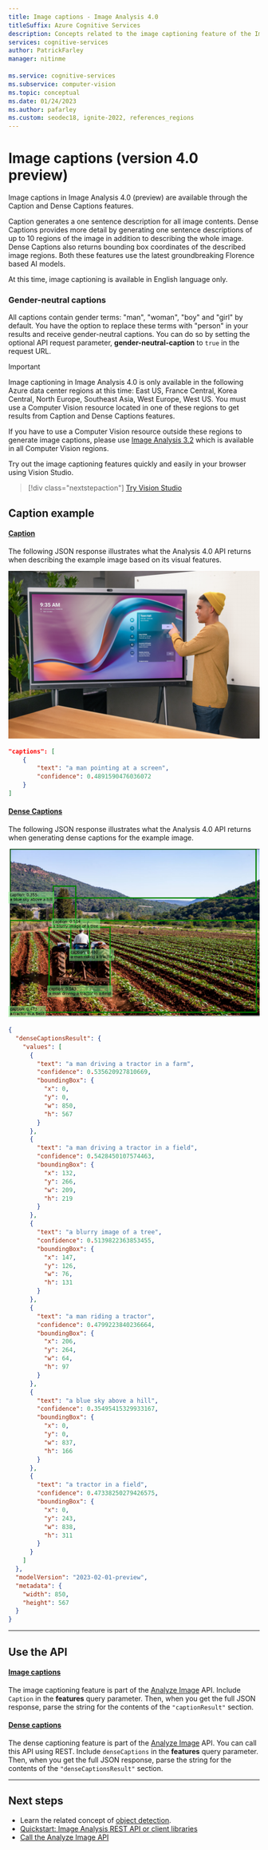 ```yaml
---
title: Image captions - Image Analysis 4.0
titleSuffix: Azure Cognitive Services
description: Concepts related to the image captioning feature of the Image Analysis 4.0 API.
services: cognitive-services
author: PatrickFarley
manager: nitinme

ms.service: cognitive-services
ms.subservice: computer-vision
ms.topic: conceptual
ms.date: 01/24/2023
ms.author: pafarley
ms.custom: seodec18, ignite-2022, references_regions
---
```


# Image captions (version 4.0 preview)
Image captions in Image Analysis 4.0 (preview) are available through the Caption and Dense Captions features. 

Caption generates a one sentence description for all image contents. Dense Captions provides more detail by generating one sentence descriptions of up to 10 regions of the image in addition to describing the whole image. Dense Captions also returns bounding box coordinates of the described image regions. Both these features use the latest groundbreaking Florence based AI models. 

At this time, image captioning is available in English language only.

### Gender-neutral captions
All captions contain gender terms: "man", "woman", "boy" and "girl" by default. You have the option to replace these terms with "person" in your results and receive gender-neutral captions. You can do so by setting the optional API request parameter, **gender-neutral-caption** to `true` in the request URL.

> [!IMPORTANT]
> Image captioning in Image Analysis 4.0 is only available in the following Azure data center regions at this time: East US, France Central, Korea Central, North Europe, Southeast Asia, West Europe, West US. You must use a Computer Vision resource located in one of these regions to get results from Caption and Dense Captions features.
>
> If you have to use a Computer Vision resource outside these regions to generate image captions, please use [Image Analysis 3.2](concept-describing-images.md) which is available in all Computer Vision regions.  


Try out the image captioning features quickly and easily in your browser using Vision Studio.

> [!div class="nextstepaction"]
> [Try Vision Studio](https://portal.vision.cognitive.azure.com/)

## Caption example

#### [Caption](#tab/image)

The following JSON response illustrates what the Analysis 4.0 API returns when describing the example image based on its visual features.

![Photo of a man pointing at a screen](./Media/quickstarts/presentation.png)

```json
"captions": [
    {
        "text": "a man pointing at a screen",
        "confidence": 0.4891590476036072
    }
]
```

#### [Dense Captions](#tab/dense)

The following JSON response illustrates what the Analysis 4.0 API returns when generating dense captions for the example image.

![Photo of a tractor on a farm](./Images/farm.png)

```json
{
  "denseCaptionsResult": {
    "values": [
      {
        "text": "a man driving a tractor in a farm",
        "confidence": 0.535620927810669,
        "boundingBox": {
          "x": 0,
          "y": 0,
          "w": 850,
          "h": 567
        }
      },
      {
        "text": "a man driving a tractor in a field",
        "confidence": 0.5428450107574463,
        "boundingBox": {
          "x": 132,
          "y": 266,
          "w": 209,
          "h": 219
        }
      },
      {
        "text": "a blurry image of a tree",
        "confidence": 0.5139822363853455,
        "boundingBox": {
          "x": 147,
          "y": 126,
          "w": 76,
          "h": 131
        }
      },
      {
        "text": "a man riding a tractor",
        "confidence": 0.4799223840236664,
        "boundingBox": {
          "x": 206,
          "y": 264,
          "w": 64,
          "h": 97
        }
      },
      {
        "text": "a blue sky above a hill",
        "confidence": 0.35495415329933167,
        "boundingBox": {
          "x": 0,
          "y": 0,
          "w": 837,
          "h": 166
        }
      },
      {
        "text": "a tractor in a field",
        "confidence": 0.47338250279426575,
        "boundingBox": {
          "x": 0,
          "y": 243,
          "w": 838,
          "h": 311
        }
      }
    ]
  },
  "modelVersion": "2023-02-01-preview",
  "metadata": {
    "width": 850,
    "height": 567
  }
}
```

---

## Use the API

#### [Image captions](#tab/image)

The image captioning feature is part of the [Analyze Image](https://aka.ms/vision-4-0-ref) API. Include `Caption` in the **features** query parameter. Then, when you get the full JSON response, parse the string for the contents of the `"captionResult"` section.

#### [Dense captions](#tab/dense)

The dense captioning feature is part of the [Analyze Image](https://aka.ms/vision-4-0-ref) API. You can call this API using REST. Include `denseCaptions` in the **features** query parameter. Then, when you get the full JSON response, parse the string for the contents of the `"denseCaptionsResult"` section.

---

## Next steps

* Learn the related concept of [object detection](concept-object-detection-40.md).
* [Quickstart: Image Analysis REST API or client libraries](./quickstarts-sdk/image-analysis-client-library-40.md?pivots=programming-language-csharp)
* [Call the Analyze Image API](./how-to/call-analyze-image-40.md)

